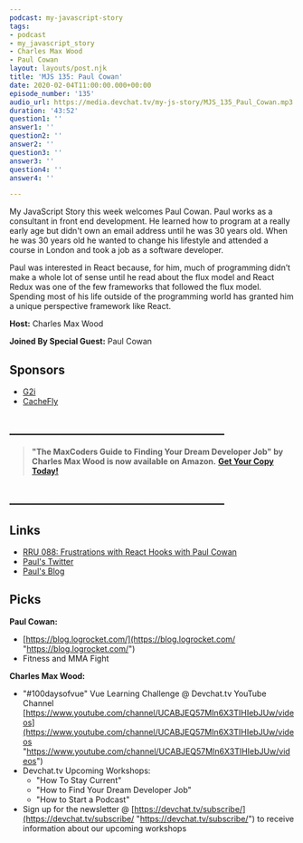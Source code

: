 ```yaml
---
podcast: my-javascript-story
tags:
- podcast
- my_javascript_story
- Charles Max Wood
- Paul Cowan
layout: layouts/post.njk
title: 'MJS 135: Paul Cowan'
date: 2020-02-04T11:00:00.000+00:00
episode_number: '135'
audio_url: https://media.devchat.tv/my-js-story/MJS_135_Paul_Cowan.mp3
duration: '43:52'
question1: ''
answer1: ''
question2: ''
answer2: ''
question3: ''
answer3: ''
question4: ''
answer4: ''

---
```

My JavaScript Story this week welcomes Paul Cowan. Paul works as a consultant in front end development. He learned how to program at a really early age but didn't own an email address until he was 30 years old. When he was 30 years old he wanted to change his lifestyle and attended a course in London and took a job as a software developer.

Paul was interested in React because, for him, much of programming didn’t make a whole lot of sense until he read about the flux model and React Redux was one of the few frameworks that followed the flux model. Spending most of his life outside of the programming world has granted him a unique perspective framework like React.

**Host:** Charles Max Wood

**Joined By Special Guest:** Paul Cowan

## Sponsors

* [G2i](https://www.g2i.co/?utm_source=My_Javascript_story&utm_medium=Podcast&utm_campaign=DevChat)
* [CacheFly](https://www.cachefly.com/)

## **______________________________________**

> **"The MaxCoders Guide to Finding Your Dream Developer Job" by Charles Max Wood is now available on Amazon.** [**Get Your Copy Today!**](https://www.amazon.com/gp/product/B081MBL5C9/ref=as_li_ss_tl?ie=UTF8&linkCode=sl1&tag=devchattv-20&linkId=9d61363241636e2546ef46abba198746&language=en_US)

## **______________________________________**

## Links

* [RRU 088: Frustrations with React Hooks with Paul Cowan](https://devchat.tv/react-round-up/rru-088-frustrations-with-react-hooks-with-paul-cowan/)
* [Paul's Twitter](https://twitter.com/dagda1)
* [Paul's Blog]()

## Picks

**Paul Cowan:**

* [https://blog.logrocket.com/](https://blog.logrocket.com/ "https://blog.logrocket.com/")
* Fitness and MMA Fight

**Charles Max Wood:**

* "#100daysofvue"  Vue Learning Challenge @ Devchat.tv YouTube Channel [https://www.youtube.com/channel/UCABJEQ57MIn6X3TIHIebJUw/videos](https://www.youtube.com/channel/UCABJEQ57MIn6X3TIHIebJUw/videos "https://www.youtube.com/channel/UCABJEQ57MIn6X3TIHIebJUw/videos")
* Devchat.tv Upcoming Workshops:
  * "How To Stay Current"
  * "How to Find Your Dream Developer Job"
  * "How to Start a Podcast"
* Sign up for the newsletter @ [https://devchat.tv/subscribe/](https://devchat.tv/subscribe/    "https://devchat.tv/subscribe/") to receive information about our upcoming workshops